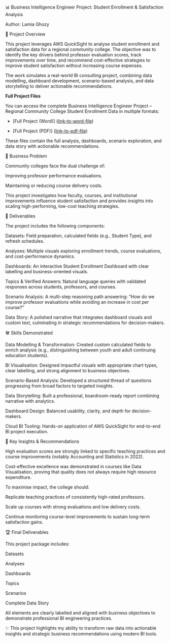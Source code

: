📊 Business Intelligence Engineer Project: Student Enrollment & Satisfaction Analysis

Author: Lamia Ghozy

🚀 Project Overview

This project leverages AWS QuickSight to analyse student enrollment and satisfaction data for a regional community college. The objective was to identify the key drivers behind professor evaluation scores, track improvements over time, and recommend cost-effective strategies to improve student satisfaction without increasing course expenses.

The work simulates a real-world BI consulting project, combining data modelling, dashboard development, scenario-based analysis, and data storytelling to deliver actionable recommendations.

**Full Project Files**

You can access the complete Business Intelligence Engineer Project – Regional Community College Student Enrollment Data in multiple formats:

- [Full Project (Word)] ([link-to-word-file](https://docs.google.com/document/d/18SjNQ2d_wssHroKQVExRsthTL1oRNCYpPPjeA7VuYM0/edit?usp=drive_link))
  
- [Full Project (PDF)] ([link-to-pdf-file](https://drive.google.com/file/d/1-CGBcjV4FzMYs8P8v9i_6eh6eWJlJLLv/view?usp=drive_link))

These files contain the full analysis, dashboards, scenario exploration, and data story with actionable recommendations.


🎯 Business Problem

Community colleges face the dual challenge of:

Improving professor performance evaluations.

Maintaining or reducing course delivery costs.

This project investigates how faculty, courses, and institutional improvements influence student satisfaction and provides insights into scaling high-performing, low-cost teaching strategies.


📂 Deliverables

The project includes the following components:

Datasets: Field preparation, calculated fields (e.g., Student Type), and refresh schedules.

Analyses: Multiple visuals exploring enrollment trends, course evaluations, and cost-performance dynamics.

Dashboards: An interactive Student Enrollment Dashboard with clear labelling and business-oriented visuals.

Topics & Verified Answers: Natural language queries with validated responses across students, professors, and courses.

Scenario Analysis: A multi-step reasoning path answering: “How do we improve professor evaluations while avoiding an increase in cost per course?”

Data Story: A polished narrative that integrates dashboard visuals and custom text, culminating in strategic recommendations for decision-makers.


🛠️ Skills Demonstrated

Data Modelling & Transformation: Created custom calculated fields to enrich analysis (e.g., distinguishing between youth and adult continuing education students).

BI Visualisation: Designed impactful visuals with appropriate chart types, clear labelling, and strong alignment to business objectives.

Scenario-Based Analysis: Developed a structured thread of questions progressing from broad factors to targeted insights.

Data Storytelling: Built a professional, boardroom-ready report combining narrative with analytics.

Dashboard Design: Balanced usability, clarity, and depth for decision-makers.

Cloud BI Tooling: Hands-on application of AWS QuickSight for end-to-end BI project execution.


📌 Key Insights & Recommendations

High evaluation scores are strongly linked to specific teaching practices and course improvements (notably Accounting and Statistics in 2022).

Cost-effective excellence was demonstrated in courses like Data Visualisation, proving that quality does not always require high resource expenditure.

To maximise impact, the college should:

Replicate teaching practices of consistently high-rated professors.

Scale up courses with strong evaluations and low delivery costs.

Continue monitoring course-level improvements to sustain long-term satisfaction gains.


🏆 Final Deliverables

This project package includes:

Datasets

Analyses

Dashboards

Topics

Scenarios

Complete Data Story

All elements are clearly labelled and aligned with business objectives to demonstrate professional BI engineering practices.


✨ This project highlights my ability to transform raw data into actionable insights and strategic business recommendations using modern BI tools.
